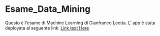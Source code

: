 # Esame_Data_Mining
Questo è l'esame di Machine Learning di Gianfranco Leotta. L' app è stata deployata al seguente link: [Link text Here](https://frank-leogit-esame-data-mining-app-3fcycx.streamlit.app/)
